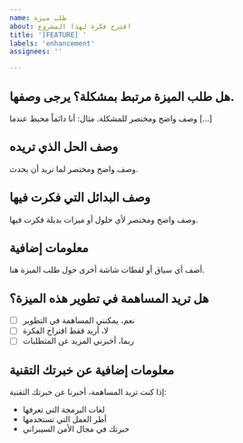 ```yaml
---
name: طلب ميزة
about: اقترح فكرة لهذا المشروع
title: '[FEATURE] '
labels: 'enhancement'
assignees: ''

---
```


## هل طلب الميزة مرتبط بمشكلة؟ يرجى وصفها.
وصف واضح ومختصر للمشكلة. مثال: أنا دائماً محبط عندما [...]

## وصف الحل الذي تريده
وصف واضح ومختصر لما تريد أن يحدث.

## وصف البدائل التي فكرت فيها
وصف واضح ومختصر لأي حلول أو ميزات بديلة فكرت فيها.

## معلومات إضافية
أضف أي سياق أو لقطات شاشة أخرى حول طلب الميزة هنا.

## هل تريد المساهمة في تطوير هذه الميزة؟
- [ ] نعم، يمكنني المساهمة في التطوير
- [ ] لا، أريد فقط اقتراح الفكرة
- [ ] ربما، أخبرني المزيد عن المتطلبات

## معلومات إضافية عن خبرتك التقنية
إذا كنت تريد المساهمة، أخبرنا عن خبرتك التقنية:
- لغات البرمجة التي تعرفها
- أطر العمل التي تستخدمها
- خبرتك في مجال الأمن السيبراني 